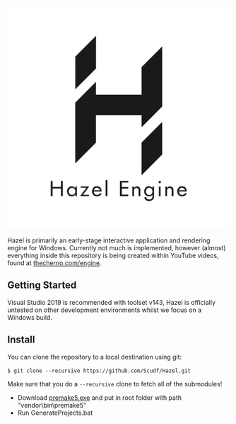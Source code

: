 ![Hazel](/Resources/Branding/Hazel_Logo_Text_Light_Square.png?raw=true "Hazel")

Hazel is primarily an early-stage interactive application and rendering engine for Windows. Currently not much is implemented, however (almost) everything inside this repository is being created within YouTube videos, found at [thecherno.com/engine](https://thecherno.com/engine). 

## Getting Started
Visual Studio 2019 is recommended with toolset v143, Hazel is officially untested on other development environments whilst we focus on a Windows build.

## Install 

You can clone the repository to a local destination using git:
```console
$ git clone --recursive https://github.com/Scudf/Hazel.git
```
Make sure that you do a `--recursive` clone to fetch all of the submodules!

* Download [premake5.exe](https://github.com/gabime/spdlog/blob/v1.x/example/CMakeLists.txt) and put in root folder with path "vendor\bin\premake5\"
* Run GenerateProjects.bat
